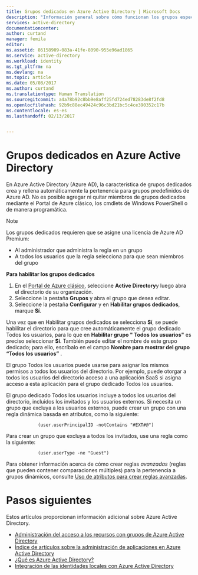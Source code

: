 ```yaml
---
title: Grupos dedicados en Azure Active Directory | Microsoft Docs
description: "Información general sobre cómo funcionan los grupos específicos en Azure Active Directory y cómo se crean."
services: active-directory
documentationcenter: 
author: curtand
manager: femila
editor: 
ms.assetid: 86158909-083a-41fe-8090-955e96ad1865
ms.service: active-directory
ms.workload: identity
ms.tgt_pltfrm: na
ms.devlang: na
ms.topic: article
ms.date: 05/08/2017
ms.author: curtand
ms.translationtype: Human Translation
ms.sourcegitcommit: a4a78b92c8bb9e8aff25fd724ed78283de8f2fd8
ms.openlocfilehash: 92b9c88ec49424c96c3bd21bc5c4ce390352c17b
ms.contentlocale: es-es
ms.lasthandoff: 02/13/2017


---
```

# <a name="dedicated-groups-in-azure-active-directory"></a>Grupos dedicados en Azure Active Directory
En Azure Active Directory (Azure AD), la característica de grupos dedicados crea y rellena automáticamente la pertenencia para grupos predefinidos de Azure AD. No es posible agregar ni quitar miembros de grupos dedicados mediante el Portal de Azure clásico, los cmdlets de Windows PowerShell o de manera programática.

> [!NOTE]
> Los grupos dedicados requieren que se asigne una licencia de Azure AD Premium:
>
> * Al administrador que administra la regla en un grupo
> * A todos los usuarios que la regla selecciona para que sean miembros del grupo
>
>

**Para habilitar los grupos dedicados**

1. En el [Portal de Azure clásico](https://manage.windowsazure.com), seleccione **Active Directory**y luego abra el directorio de su organización.
2. Seleccione la pestaña **Grupos** y abra el grupo que desea editar.
3. Seleccione la pestaña **Configurar** y en **Habilitar grupos dedicados**, marque **Sí**.

Una vez que en Habilitar grupos dedicados se selecciona **Sí**, se puede habilitar el directorio para que cree automáticamente el grupo dedicado Todos los usuarios, para lo que en **Habilitar grupo " Todos los usuarios"** es preciso seleccionar **Sí**. También puede editar el nombre de este grupo dedicado; para ello, escríbalo en el campo **Nombre para mostrar del grupo “**Todos los usuarios**”** .

El grupo Todos los usuarios puede usarse para asignar los mismos permisos a todos los usuarios del directorio. Por ejemplo, puede otorgar a todos los usuarios del directorio acceso a una aplicación SaaS si asigna acceso a esta aplicación para el grupo dedicado Todos los usuarios.

El grupo dedicado Todos los usuarios incluye a todos los usuarios del directorio, incluidos los invitados y los usuarios externos. Si necesita un grupo que excluya a los usuarios externos, puede crear un grupo con una regla dinámica basada en atributos, como la siguiente:

                (user.userPrincipalID -notContains "#EXT#@")

Para crear un grupo que excluya a todos los invitados, use una regla como la siguiente:

                (user.userType -ne "Guest")

Para obtener información acerca de cómo crear reglas *avanzadas* (reglas que pueden contener comparaciones múltiples) para la pertenencia a grupos dinámicos, consulte [Uso de atributos para crear reglas avanzadas](active-directory-accessmanagement-groups-with-advanced-rules.md).

# <a name="next-steps"></a>Pasos siguientes
Estos artículos proporcionan información adicional sobre Azure Active Directory.

* [Administración del acceso a los recursos con grupos de Azure Active Directory](active-directory-manage-groups.md)
* [Índice de artículos sobre la administración de aplicaciones en Azure Active Directory](active-directory-apps-index.md)
* [¿Qué es Azure Active Directory?](active-directory-whatis.md)
* [Integración de las identidades locales con Azure Active Directory](active-directory-aadconnect.md)

